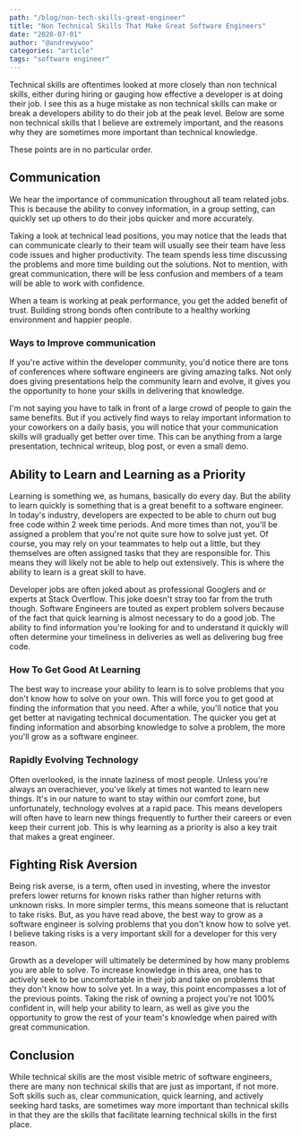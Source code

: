 ```yaml
---
path: "/blog/non-tech-skills-great-engineer"
title: "Non Technical Skills That Make Great Software Engineers"
date: "2020-07-01"
author: "@andrewywoo"
categories: "article"
tags: "software engineer"
---
```


Technical skills are oftentimes looked at more closely than non technical skills, either during hiring or 
gauging how effective a developer is at doing their job. I see this as a huge mistake as non technical
skills can make or break a developers ability to do their job at the peak level. Below are some non 
technical skills that I believe are extremely important, and the reasons why they are sometimes more important than technical
knowledge. 

These points are in no particular order.

## Communication

We hear the importance of communication throughout all team related jobs. This is because the ability to convey 
information, in a group setting, can quickly set up others to do their jobs quicker and more accurately.

Taking a look at technical lead positions, you may notice that the leads that can communicate clearly to
their team will usually see their team have less code issues and higher productivity. The 
team spends less time discussing the problems and more time building out the solutions. Not to mention, with great communication, there 
will be less confusion and members of a team will be able to work with confidence.

When a team is working at peak performance, you get the added benefit of trust. Building strong bonds often contribute to 
a healthy working environment and happier people.

### Ways to Improve communication

If you're active within the developer community, you'd notice there are tons of conferences where software engineers are giving amazing talks. 
Not only does giving presentations help the community learn and evolve, it gives you the opportunity to hone your skills in delivering that knowledge. 

I'm not saying you have to talk in front of a large crowd of people to gain the same benefits. But if you actively find ways to relay important information to
your coworkers on a daily basis, you will notice that your communication skills will gradually get better over time. This can be anything from a large presentation, 
technical writeup, blog post, or even a small demo.

## Ability to Learn and Learning as a Priority

Learning is something we, as humans, basically do every day. But the ability to learn quickly is something that is a great benefit to a software engineer.
In today's industry, developers are expected to be able to churn out bug free code within 2 week time periods. And more times than not, you'll be assigned
a problem that you're not quite sure how to solve just yet. Of course, you may rely on your teammates to help out a little, but they themselves are often assigned
tasks that they are responsible for. This means they will likely not be able to help out extensively. This is where the ability to learn is a great skill to have. 

Developer jobs are often joked about as professional Googlers and or experts at Stack Overflow. This joke doesn't stray too far from the truth though. Software Engineers
are touted as expert problem solvers because of the fact that quick learning is almost necessary to do a good job. The ability to find information you're looking for
and to understand it quickly will often determine your timeliness in deliveries as well as delivering bug free code.

### How To Get Good At Learning

The best way to increase your ability to learn is to solve problems that you don't know how to solve on your own. This will force you to get good at finding the 
information that you need. After a while, you'll notice that you get better at navigating technical documentation. The quicker you get at finding information 
and absorbing knowledge to solve a problem, the more you'll grow as a software engineer.

### Rapidly Evolving Technology

Often overlooked, is the innate laziness of most people. Unless you're always an overachiever, you've likely at times not wanted to learn new things. It's in our nature
to want to stay within our comfort zone, but unfortunately, technology evolves at a rapid pace. This means developers will often have to learn new things frequently 
to further their careers or even keep their current job. This is why learning as a priority is also a key trait that makes a great engineer.

## Fighting Risk Aversion

Being risk averse, is a term, often used in investing, where the investor prefers lower returns for known risks rather than higher returns with unknown risks.
In more simpler terms, this means someone that is reluctant to take risks. But, as you have read above, the best way to grow as a software engineer is solving problems
that you don't know how to solve yet. I believe taking risks is a very important skill for a developer for this very reason.

Growth as a developer will ultimately be determined by how many problems you are able to solve. To increase knowledge in this area, one has to actively seek to be uncomfortable in their
job and take on problems that they don't know how to solve yet. In a way, this point encompasses a lot of the previous points. Taking the risk of owning a project you're
not 100% confident in, will help your ability to learn, as well as give you the opportunity to grow the rest of your team's knowledge when paired with great communication.

## Conclusion

While technical skills are the most visible metric of software engineers, there are many non technical skills that are just as important, if not more. Soft skills such as,
clear communication, quick learning, and actively seeking hard tasks, are sometimes way more important than technical skills in that they are the skills that facilitate learning 
technical skills in the first place.